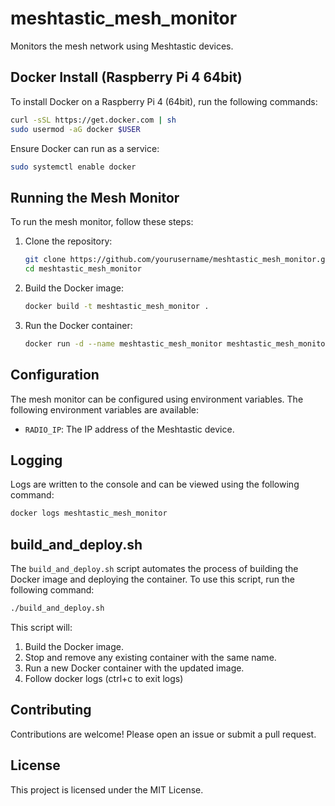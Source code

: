 # meshtastic_mesh_monitor

Monitors the mesh network using Meshtastic devices.

## Docker Install (Raspberry Pi 4 64bit)

To install Docker on a Raspberry Pi 4 (64bit), run the following commands:

```sh
curl -sSL https://get.docker.com | sh
sudo usermod -aG docker $USER
```

Ensure Docker can run as a service:

```sh
sudo systemctl enable docker
```

## Running the Mesh Monitor

To run the mesh monitor, follow these steps:

1. Clone the repository:

    ```sh
    git clone https://github.com/yourusername/meshtastic_mesh_monitor.git
    cd meshtastic_mesh_monitor
    ```

2. Build the Docker image:

    ```sh
    docker build -t meshtastic_mesh_monitor .
    ```

3. Run the Docker container:

    ```sh
    docker run -d --name meshtastic_mesh_monitor meshtastic_mesh_monitor
    ```

## Configuration

The mesh monitor can be configured using environment variables. The following environment variables are available:

- `RADIO_IP`: The IP address of the Meshtastic device.

## Logging

Logs are written to the console and can be viewed using the following command:

```sh
docker logs meshtastic_mesh_monitor
```

## build_and_deploy.sh

The `build_and_deploy.sh` script automates the process of building the Docker image and deploying the container. To use this script, run the following command:

```sh
./build_and_deploy.sh
```

This script will:
1. Build the Docker image.
2. Stop and remove any existing container with the same name.
3. Run a new Docker container with the updated image.
4. Follow docker logs (ctrl+c to exit logs)

## Contributing

Contributions are welcome! Please open an issue or submit a pull request.

## License

This project is licensed under the MIT License.